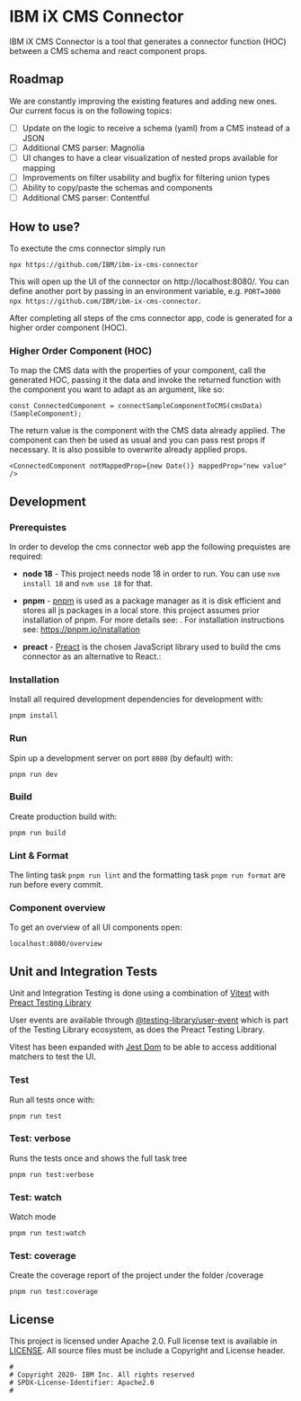 # IBM iX CMS Connector

IBM iX CMS Connector is a tool that generates a connector function (HOC) between a CMS schema and react component props.

## Roadmap

We are constantly improving the existing features and adding new ones. Our current focus is on the following topics:

- [ ] Update on the logic to receive a schema (yaml) from a CMS instead of a JSON
- [ ] Additional CMS parser: Magnolia
- [ ] UI changes to have a clear visualization of nested props available for mapping
- [ ] Improvements on filter usability and bugfix for filtering union types
- [ ] Ability to copy/paste the schemas and components
- [ ] Additional CMS parser: Contentful

## How to use?

To exectute the cms connector simply run

```
npx https://github.com/IBM/ibm-ix-cms-connector
```

This will open up the UI of the connector on http://localhost:8080/. You can define another port by passing in an environment variable, e.g. `PORT=3000 npx https://github.com/IBM/ibm-ix-cms-connector`.

After completing all steps of the cms connector app, code is generated for a higher order component (HOC).

### Higher Order Component (HOC)

To map the CMS data with the properties of your component, call the generated HOC, passing it the data and invoke the returned function with the component you want to adapt as an argument, like so:

```
const ConnectedComponent = connectSampleComponentToCMS(cmsData)(SampleComponent);
```

The return value is the component with the CMS data already applied. The component can then be used as usual and you can pass rest props if necessary. It is also possible to overwrite already applied props.

```
<ConnectedComponent notMappedProp={new Date()} mappedProp="new value" />
```

## Development

### Prerequistes

In order to develop the cms connector web app the following prequistes are required:

- **node 18** - This project needs node 18 in order to run. You can use `nvm install 18` and `nvm use 18` for that.

- **pnpm** - [pnpm](https://pnpm.io/motivation) is used as a package manager as it is disk efficient and stores all js packages in a local store. this project assumes prior installation of pnpm. For more details see: . For installation instructions see: https://pnpm.io/installation

- **preact** - [Preact](https://preactjs.com/) is the chosen JavaScript library used to build the cms connector as an alternative to React.:

### Installation

Install all required development dependencies for development with:

```
pnpm install
```

### Run

Spin up a development server on port `8080` (by default) with:

```
pnpm run dev
```

### Build

Create production build with:

```
pnpm run build
```

### Lint & Format

The linting task `pnpm run lint` and the formatting task `pnpm run format` are run before every commit.

### Component overview

To get an overview of all UI components open:

```
localhost:8080/overview
```

## Unit and Integration Tests

Unit and Integration Testing is done using a combination of [Vitest](https://vitest.dev/) with [Preact Testing Library](https://preactjs.com/guide/v10/preact-testing-library)

User events are available through [@testing-library/user-event](https://testing-library.com/docs/user-event/intro) which is part of the Testing Library ecosystem, as does the Preact Testing Library.

Vitest has been expanded with [Jest Dom](https://testing-library.com/docs/ecosystem-jest-dom/) to be able to access additional matchers to test the UI.

### Test

Run all tests once with:

```
pnpm run test
```

### Test: verbose

Runs the tests once and shows the full task tree

```
pnpm run test:verbose
```

### Test: watch

Watch mode

```
pnpm run test:watch
```

### Test: coverage

Create the coverage report of the project under the folder /coverage

```
pnpm run test:coverage
```

## License

This project is licensed under Apache 2.0. Full license text is available in [LICENSE](./LICENSE.txt).
All source files must be include a Copyright and License header.

```
#
# Copyright 2020- IBM Inc. All rights reserved
# SPDX-License-Identifier: Apache2.0
#
```
